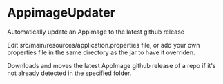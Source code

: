 # AppimageUpdater
Automatically update an AppImage to the latest github release

Edit src/main/resources/application.properties file, or
add your own properties file in the same directory as the jar 
to have it overriden.

Downloads and moves the latest AppImage github release of a repo if 
it's not already detected in the specified folder.
